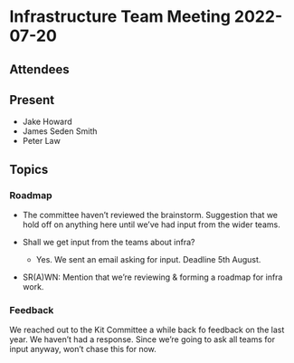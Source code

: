# Infrastructure Team Meeting 2022-07-20

## Attendees

## Present

- Jake Howard
- James Seden Smith
- Peter Law

## Topics

### Roadmap

- The committee haven’t reviewed the brainstorm. Suggestion that we hold off on anything here until we’ve had input from the wider teams.

- Shall we get input from the teams about infra?

  - Yes. We sent an email asking for input. Deadline 5th August.

- SR(A)WN: Mention that we’re reviewing & forming a roadmap for infra work.

### Feedback

We reached out to the Kit Committee a while back fo feedback on the last year.
We haven’t had a response.
Since we’re going to ask all teams for input anyway, won’t chase this for now.
